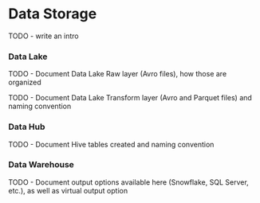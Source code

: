 # Data Storage

TODO - write an intro

### Data Lake

TODO - Document Data Lake Raw layer \(Avro files\), how those are organized

TODO - Document Data Lake Transform layer \(Avro and Parquet files\) and naming convention

### Data Hub

TODO - Document Hive tables created and naming convention

### Data Warehouse

TODO - Document output options available here \(Snowflake, SQL Server, etc.\), as well as virtual output option

